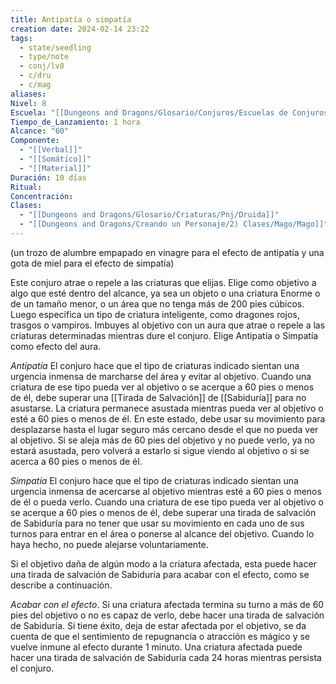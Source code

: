 ```yaml
---
title: Antipatía o simpatía
creation date: 2024-02-14 23:22
tags:
  - state/seedling
  - type/note
  - conj/lv8
  - c/dru
  - c/mag
aliases: 
Nivel: 8
Escuela: "[[Dungeons and Dragons/Glosario/Conjuros/Escuelas de Conjuros/Encantamiento]]"
Tiempo_de_Lanzamiento: 1 hora
Alcance: "60"
Componente:
  - "[[Verbal]]"
  - "[[Somático]]"
  - "[[Material]]"
Duración: 10 días
Ritual: 
Concentración: 
Clases:
  - "[[Dungeons and Dragons/Glosario/Criaturas/Pnj/Druida]]"
  - "[[Dungeons and Dragons/Creando un Personaje/2) Clases/Mago/Mago]]"
---
```

(un trozo de alumbre empapado en vinagre para el efecto de antipatía y una gota de miel para el efecto de simpatía)

Este conjuro atrae o repele a las criaturas que elijas. Elige como objetivo a algo que esté dentro del alcance, ya sea un objeto o una criatura Enorme o de un tamaño menor, o un área que no tenga más de 200 pies cúbicos. Luego especifica un tipo de criatura inteligente, como dragones rojos, trasgos o vampiros. Imbuyes al objetivo con un aura que atrae o repele a las criaturas determinadas mientras dure el conjuro. Elige Antipatía o Simpatía como efecto del aura.

*Antipatía*
El conjuro hace que el tipo de criaturas indicado sientan una urgencia inmensa de marcharse del área y evitar al objetivo. Cuando una criatura de ese tipo pueda ver al objetivo o se acerque a 60 pies o menos de él, debe superar una [[Tirada de Salvación]] de [[Sabiduría]] para no asustarse. La criatura permanece asustada mientras pueda ver al objetivo o esté a 60 pies o menos de él. En este estado, debe usar su movimiento para desplazarse hasta el lugar seguro más cercano desde el que no pueda ver al objetivo. Si se aleja más de 60 pies del objetivo y no puede verlo, ya no estará asustada, pero volverá a estarlo si sigue viendo al objetivo o si se acerca a 60 pies o menos de él.

*Simpatía*
El conjuro hace que el tipo de criaturas indicado sientan una urgencia inmensa de acercarse al objetivo mientras esté a 60 pies o menos de él o pueda verlo. Cuando una criatura de ese tipo pueda ver al objetivo o se acerque a 60 pies o menos de él, debe superar una tirada de salvación de Sabiduría para no tener que usar su movimiento en cada uno de sus turnos para entrar en el área o ponerse al alcance del objetivo. Cuando lo haya hecho, no puede alejarse voluntariamente.

Si el objetivo daña de algún modo a la criatura afectada, esta puede hacer una tirada de salvación de Sabiduría para acabar con el efecto, como se describe a continuación.

*Acabar con el efecto*.
Si una criatura afectada termina su turno a más de 60 pies del objetivo o no es capaz de verlo, debe hacer una tirada de salvación de Sabiduría. Si tiene éxito, deja de estar afectada por el objetivo, se da cuenta de que el sentimiento de repugnancia o atracción es mágico y se vuelve inmune al efecto durante 1 minuto. Una criatura afectada puede hacer una tirada de salvación de Sabiduría cada 24 horas mientras persista el conjuro.